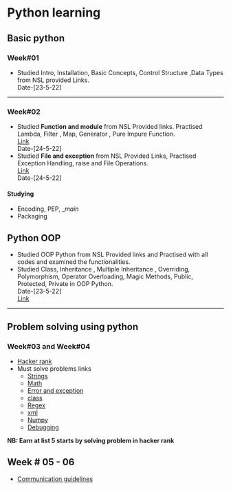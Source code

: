 # Python learning

## Basic python 
### Week#01
- Studied Intro, Installation, Basic Concepts, Control Structure ,Data Types from NSL provided Links.<br> 
Date-[23-5-22]

-----

### Week#02

-  Studied **Function and module** from NSL Provided links. Practised Lambda, Filter , Map, Generator , Pure Impure Function.<br>
[Link](https://github.com/nuhash-nsl/NSL-RA-Training/tree/main/Python_Basics/Functional_Programming)<br>
Date-[24-5-22]
- Studied **File and exception** from NSL Provided Links, Practised Exception Handling, raise and File Operations.<br>
[Link](https://github.com/nuhash-nsl/NSL-RA-Training/tree/main/Python_Basics/File_Exception)<br>
Date-[24-5-22]
#### Studying
- Encoding, PEP, __main_
- Packaging

## Python OOP
- Studied OOP Python from NSL Provided links and Practised with all codes and examined the functionalities.
- Studied Class, Inheritance , Multiple Inheritance , Overriding, Polymorphism, Operator Overloading, Magic Methods, Public, Protected, Private in OOP Python. <br>
 Date-[23-5-22] <br>
  [Link](https://github.com/nuhash-nsl/NSL-RA-Training/tree/main/Python_Basics/OOP_Python)

-----

## Problem solving using python
### Week#03 and Week#04
- [Hacker rank](https://www.hackerrank.com/domains/python)
- Must solve problems links
  - [Strings](https://www.hackerrank.com/domains/python?filters%5Bsubdomains%5D%5B%5D=py-strings&filters%5Bdifficulty%5D%5B%5D=medium)
  - [Math](https://www.hackerrank.com/challenges/python-quest-1)
  - [Error and exception](https://www.hackerrank.com/domains/python?filters%5Bdifficulty%5D%5B%5D=easy&filters%5Bsubdomains%5D%5B%5D=errors-exceptions)
  - [class](https://www.hackerrank.com/domains/python?filters%5Bsubdomains%5D%5B%5D=py-classes)
  - [Regex](https://www.hackerrank.com/domains/python?filters%5Bsubdomains%5D%5B%5D=py-regex&filters%5Bdifficulty%5D%5B%5D=easy&filters%5Bdifficulty%5D%5B%5D=medium)
  - [xml](https://www.hackerrank.com/domains/python?filters%5Bsubdomains%5D%5B%5D=xml)
  - [Numpy](https://www.hackerrank.com/domains/python?filters%5Bsubdomains%5D%5B%5D=numpy)
  - [Debugging](https://www.hackerrank.com/domains/python?filters%5Bdifficulty%5D%5B%5D=medium&filters%5Bsubdomains%5D%5B%5D=py-debugging)

__NB: Earn at list 5 starts by solving problem in hacker rank__


## Week # 05 - 06

- [Communication guidelines](https://github.com/NSLabTeam/knowledge-sharing/blob/main/communication-guidelines.pdf)
